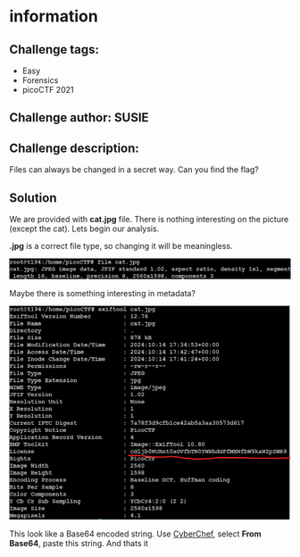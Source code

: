 # information
## Challenge tags:
- Easy
- Forensics
- picoCTF 2021

## Challenge author: SUSIE
## Challenge description:
Files can always be changed in a secret way. Can you find the flag?

## Solution
We are provided with **cat.jpg** file. There is nothing interesting on the picture (except the cat). Lets begin our analysis.

**.jpg** is a correct file type, so changing it will be meaningless.

![image missing?](./content/information_01.png)

Maybe there is something interesting in metadata?

![image missing?](./content/information_02.png)

This look like a Base64 encoded string. Use [CyberChef](https://gchq.github.io/CyberChef/), select **From Base64**, paste this string. And thats it

